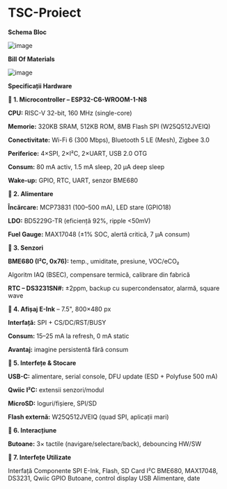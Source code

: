 # TSC-Proiect

**Schema Bloc**

![image](https://github.com/user-attachments/assets/04497d2d-6533-4110-9487-8374a65ec72b)

**Bill Of Materials**

![image](https://github.com/user-attachments/assets/06a7cd74-171f-486c-9443-e97a9c5d8095)

**Specificații Hardware**

**🔹 1. Microcontroller – ESP32-C6-WROOM-1-N8**

**CPU:** RISC-V 32-bit, 160 MHz (single-core)

**Memorie:** 320KB SRAM, 512KB ROM, 8MB Flash SPI (W25Q512JVEIQ)

**Conectivitate:** Wi-Fi 6 (300 Mbps), Bluetooth 5 LE (Mesh), Zigbee 3.0

**Periferice:** 4×SPI, 2×I²C, 2×UART, USB 2.0 OTG

**Consum:** 80 mA activ, 1.5 mA sleep, 20 µA deep sleep

**Wake-up:** GPIO, RTC, UART, senzor BME680

**🔹 2. Alimentare**

**Încărcare:** MCP73831 (100–500 mA), LED stare (GPIO18)

**LDO:** BD5229G-TR (eficiență 92%, ripple <50mV)

**Fuel Gauge:** MAX17048 (±1% SOC, alertă critică, 7 µA consum)

**🔹 3. Senzori**

**BME680 (I²C, 0x76):** temp., umiditate, presiune, VOC/eCO₂

Algoritm IAQ (BSEC), compensare termică, calibrare din fabrică

**RTC – DS3231SN#:** ±2ppm, backup cu supercondensator, alarmă, square wave

**🔹 4. Afișaj E-Ink** – 7.5", 800×480 px

**Interfață:** SPI + CS/DC/RST/BUSY

**Consum:** 15–25 mA la refresh, 0 mA static

**Avantaj:** imagine persistentă fără consum

**🔹 5. Interfețe & Stocare**

**USB-C:** alimentare, serial console, DFU update (ESD + Polyfuse 500 mA)

**Qwiic I²C:** extensii senzori/modul

**MicroSD:** loguri/fișiere, SPI/SD

**Flash externă:** W25Q512JVEIQ (quad SPI, aplicații mari)

**🔹 6. Interacțiune**

**Butoane:** 3× tactile (navigare/selectare/back), debouncing HW/SW

**🔹 7. Interfețe Utilizate**

Interfață	Componente
SPI	E-Ink, Flash, SD Card
I²C	BME680, MAX17048, DS3231, Qwiic
GPIO	Butoane, control display
USB	Alimentare, date

